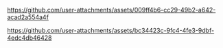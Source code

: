 

https://github.com/user-attachments/assets/009ff4b6-cc29-49b2-a642-acad2a554a4f



https://github.com/user-attachments/assets/bc34423c-9fc4-4fe3-9dbf-4edc4db46428

